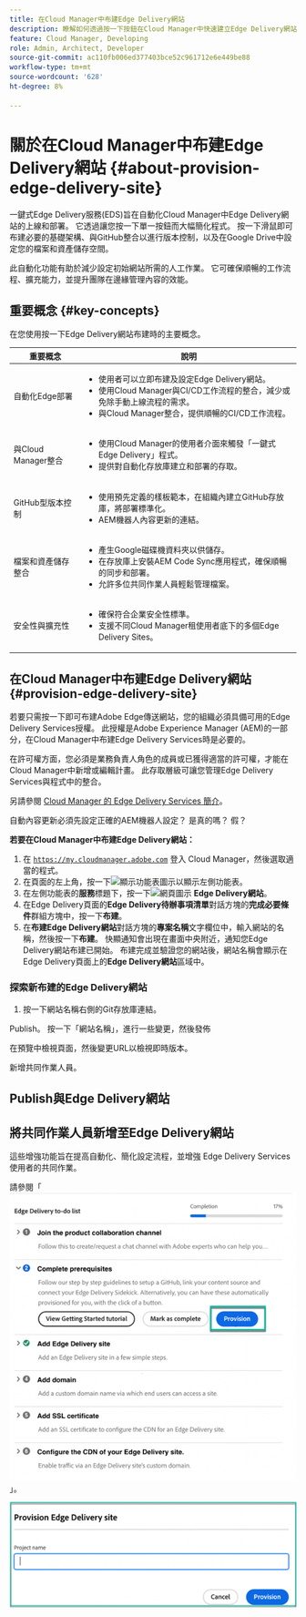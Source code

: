 ```yaml
---
title: 在Cloud Manager中布建Edge Delivery網站
description: 瞭解如何透過按一下按鈕在Cloud Manager中快速建立Edge Delivery網站。
feature: Cloud Manager, Developing
role: Admin, Architect, Developer
source-git-commit: ac110fb006ed377403bce52c961712e6e449be88
workflow-type: tm+mt
source-wordcount: '628'
ht-degree: 8%

---
```



# 關於在Cloud Manager中布建Edge Delivery網站 {#about-provision-edge-delivery-site}

一鍵式Edge Delivery服務(EDS)旨在自動化Cloud Manager中Edge Delivery網站的上線和部署。 它透過讓您按一下單一按鈕而大幅簡化程式。 按一下滑鼠即可布建必要的基礎架構、與GitHub整合以進行版本控制，以及在Google Drive中設定您的檔案和資產儲存空間。

此自動化功能有助於減少設定初始網站所需的人工作業。 它可確保順暢的工作流程、擴充能力，並提升團隊在邊緣管理內容的效能。

## 重要概念 {#key-concepts}

在您使用按一下Edge Delivery網站布建時的主要概念。

| 重要概念 | 說明 |
| --- | --- |
| 自動化Edge部署 | <ul><li>使用者可以立即布建及設定Edge Delivery網站。</li><li>使用Cloud Manager與CI/CD工作流程的整合，減少或免除手動上線流程的需求。</li><li>與Cloud Manager整合，提供順暢的CI/CD工作流程。</li></ul> |
| 與Cloud Manager整合 | <ul><li>使用Cloud Manager的使用者介面來觸發「一鍵式Edge Delivery」程式。</li><li>提供對自動化存放庫建立和部署的存取。</li></ul> |
| GitHub型版本控制 | <ul><li>使用預先定義的樣板範本，在組織內建立GitHub存放庫，將部署標準化。</li><li>AEM機器人內容更新的連結。</li></ul> |
| 檔案和資產儲存整合 | <ul><li>產生Google磁碟機資料夾以供儲存。<li>在存放庫上安裝AEM Code Sync應用程式，確保順暢的同步和部署。</li></li><li>允許多位共同作業人員輕鬆管理檔案。</li></ul> |
| 安全性與擴充性 | <ul><li>確保符合企業安全性標準。</li><li>支援不同Cloud Manager租使用者底下的多個Edge Delivery Sites。</li></ul> |



## 在Cloud Manager中布建Edge Delivery網站 {#provision-edge-delivery-site}

若要只需按一下即可布建Adobe Edge傳送網站，您的組織必須具備可用的Edge Delivery Services授權。 此授權是Adobe Experience Manager (AEM)的一部分，在Cloud Manager中布建Edge Delivery Services時是必要的。

在許可權方面，您必須是業務負責人角色的成員或已獲得適當的許可權，才能在Cloud Manager中新增或編輯計畫。 此存取層級可讓您管理Edge Delivery Services與程式中的整合。

另請參閱 [Cloud Manager 的 Edge Delivery Services 簡介](/help/implementing/cloud-manager/edge-delivery/introduction-to-edge-delivery-services.md)。

自動內容更新必須先設定正確的AEM機器人設定？ 是真的嗎？ 假？

**若要在Cloud Manager中布建Edge Delivery網站：**

1. 在 [`https://my.cloudmanager.adobe.com`](https://my.cloudmanager.adobe.com/) 登入 Cloud Manager，然後選取適當的程式。
1. 在頁面的左上角，按一下![顯示功能表圖示](https://spectrum.adobe.com/static/icons/workflow_18/Smock_ShowMenu_18_N.svg)以顯示左側功能表。
1. 在左側功能表的&#x200B;**服務**&#x200B;標題下，按一下![網頁圖示](https://spectrum.adobe.com/static/icons/workflow_18/Smock_WebPages_18_N.svg) **Edge Delivery網站**。
1. 在Edge Delivery頁面的&#x200B;**Edge Delivery待辦事項清單**&#x200B;對話方塊的&#x200B;**完成必要條件**&#x200B;群組方塊中，按一下&#x200B;**布建**。
1. 在&#x200B;**布建Edge Delivery網站**&#x200B;對話方塊的&#x200B;**專案名稱**&#x200B;文字欄位中，輸入網站的名稱，然後按一下&#x200B;**布建**。
快顯通知會出現在畫面中央附近，通知您Edge Delivery網站布建已開始。
布建完成並驗證您的網站後，網站名稱會顯示在Edge Delivery頁面上的**Edge Delivery網站**&#x200B;區域中。

### 探索新布建的Edge Delivery網站




1. 按一下網站名稱右側的Git存放庫連結。

Publish。 按一下「網站名稱」，進行一些變更，然後發佈

在預覽中檢視頁面，然後變更URL以檢視即時版本。

新增共同作業人員。




## Publish與Edge Delivery網站



## 將共同作業人員新增至Edge Delivery網站


































這些增強功能旨在提高自動化、簡化設定流程，並增強 Edge Delivery Services 使用者的共同作業。 <!-- CMGR-59362 -->

請參閱「![佈建 Edge Delivery 網站](/help/implementing/cloud-manager/release-notes/assets/eds-one-click-60.png)」。

![佈建 Edge Delivery 網站對話框](/help/implementing/cloud-manager/release-notes/assets/eds-provision-60.png)